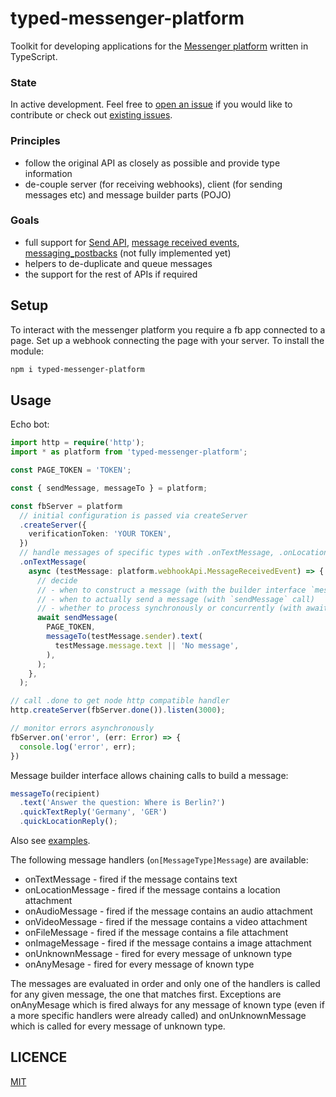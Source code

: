 # typed-messenger-platform

Toolkit for developing applications for the [Messenger platform](https://developers.facebook.com/docs/messenger-platform) written in TypeScript.

### State

In active development. Feel free to [open an issue](https://github.com/OrKoN/typed-messenger-platform/issues/new) if you would like to contribute or check out [existing issues](https://github.com/OrKoN/typed-messenger-platform/issues).

### Principles

 - follow the original API as closely as possible and provide type information
 - de-couple server (for receiving webhooks), client (for sending messages etc) and message builder parts (POJO)

### Goals

 - full support for [Send API](https://developers.facebook.com/docs/messenger-platform/reference/send-api), [message received events](https://developers.facebook.com/docs/messenger-platform/reference/webhook-events/messages), [messaging_postbacks](https://developers.facebook.com/docs/messenger-platform/reference/webhook-events/messaging_postbacks) (not fully implemented yet)
 - helpers to de-duplicate and queue messages
 - the support for the rest of APIs if required


## Setup

To interact with the messenger platform you require a fb app connected to a page. Set up a webhook connecting the page with your server. To install the module:


```sh
npm i typed-messenger-platform
```

## Usage

Echo bot:

```typescript
import http = require('http');
import * as platform from 'typed-messenger-platform';

const PAGE_TOKEN = 'TOKEN';

const { sendMessage, messageTo } = platform;

const fbServer = platform
  // initial configuration is passed via createServer
  .createServer({
    verificationToken: 'YOUR TOKEN',
  })
  // handle messages of specific types with .onTextMessage, .onLocationMessage etc
  .onTextMessage(
    async (testMessage: platform.webhookApi.MessageReceivedEvent) => {
      // decide
      // - when to construct a message (with the builder interface `messageTo`)
      // - when to actually send a message (with `sendMessage` call)
      // - whether to process synchronously or concurrently (with await)
      await sendMessage(
        PAGE_TOKEN,
        messageTo(testMessage.sender).text(
          testMessage.message.text || 'No message',
        ),
      );
    },
  );

// call .done to get node http compatible handler
http.createServer(fbServer.done()).listen(3000);

// monitor errors asynchronously
fbServer.on('error', (err: Error) => {
  console.log('error', err);
})

```

Message builder interface allows chaining calls to build a message:

```typescript
messageTo(recipient)
  .text('Answer the question: Where is Berlin?')
  .quickTextReply('Germany', 'GER')
  .quickLocationReply();
```

Also see [examples](examples).

The following message handlers (`on[MessageType]Message`) are available: 

- onTextMessage - fired if the message contains text
- onLocationMessage - fired if the message contains a location attachment
- onAudioMessage - fired if the message contains an audio attachment
- onVideoMessage - fired if the message contains a video attachment
- onFileMessage - fired if the message contains a file attachment
- onImageMessage - fired if the message contains a image attachment
- onUnknownMessage - fired for every message of unknown type
- onAnyMesage - fired for every message of known type

The messages are evaluated in order and only one of the handlers is called for any given message, the one that matches first. Exceptions are onAnyMesage which is fired always for any message of known type (even if a more specific handlers were already called) and onUnknownMessage which is called for every message of unknown type.

## LICENCE

[MIT](LICENCE)